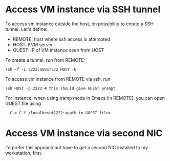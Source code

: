 
# Access VM instance via SSH tunnel

To access vm instance outside the host, on possibility to create a SSH tunnel.
Let's define:
* REMOTE: host where ssh access is attempted
* HOST: KVM server
* GUEST: IP of VM instance seen from HOST

To create a tunnel, run from REMOTE:
```
ssh -f -L 2222:GUEST:22 HOST -N
```
To access vm instance from REMOTE via ssh, run
```
ssh HOST -p 2222 # this should give GUEST prompt
```
For instance, when using tramp mode in Emacs (in REMOTE), you can open GUEST file using
```
  C-x C-f /localhost#2222:<path to GUEST file>
```

# Access VM instance via second NIC

I'd prefer this appoach but have to get a second NIC installed to my workstation, first.
